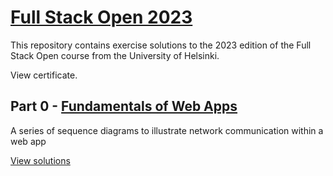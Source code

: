 # [Full Stack Open 2023](https://fullstackopen.com/en/)

This repository contains exercise solutions to the 2023 edition of the Full Stack Open course from the University of Helsinki.

View certificate.

## Part 0 - [Fundamentals of Web Apps](https://fullstackopen.com/en/part0)
A series of sequence diagrams to illustrate network communication within a web app

[View solutions](https://github.com/Qildeli/fullStackOpenCourse/tree/main/part0)
